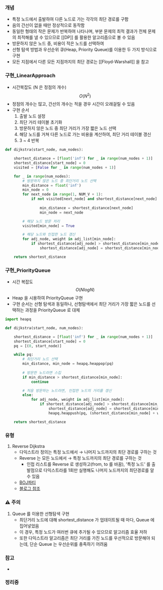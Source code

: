 ### 개념

* 특정 노드에서 출발하여 다른 노드로 가는 각각의 최단 경로를 구함
* 음의 간선이 없을 때만 정상적으로 동작함
* 동일한 형태의 작은 문제가 반복하여 나타나며, 부분 문제의 최적 결과가 전체 문제의 최적해를 낼 수 있으므로 [[DP]] 를 활용한 알고리즘으로 볼 수 있음
* 방문하지 않은 노드 중, 비용이 적은 노드를 선택하여 
* 선형 탐색 방법과 우선순위 큐(Heap, Priority Queue)를 이용한 두 가지 방식으로 구현
* 모든 지점에서 다른 모든 지점까지의 최단 경로는 [[Floyd-Warshall]] 을 참고

### 구현_LinearApproach

* 시간복잡도 (N 은 정점의 개수) $$O(N^2)$$
* 정점의 개수는 많고, 간선의 개수는 적을 경우 시간이 오래걸릴 수 있음
* 구현 순서
	1. 출발 노드 설정
	2. 최단 거리 테이블 초기화
	3. 방문하지 않은 노드 중 최단 거리가 가장 짧은 노드 선택
	4. 해당 노드를 거쳐 다른 노드로 가는 비용을 계산하여, 최단 거리 테이블 갱신
	5. 3 ~ 4 반복
```Python
def dijkstra(start_node, num_nodes):

	shortest_distance = [float('inf') for _ in range(num_nodes + 1)]
	shortest_distance[start_node] = 0
	visited = [False for _ in range(num_nodes + 1)]

	for _ in range(num_nodes):
		# 방문하지 않은 노드 중 최단거리 노드 선택
		min_distance = float('inf')
		min_node = 0
		for next_node in range(1, NUM_V + 1):
			if not visited[next_node] and shortest_distance[next_node] < min_distance:
				
				min_distance = shortest_distance[next_node]
				min_node = next_node

		# 해당 노드 방문 처리
		visited[min_node] = True

		# 해당 노드와 인접한 노드 갱신
		for adj_node, weight in adj_list[min_node]:
			if shortest_distance[adj_node] > shortest_distance[min_node] + weight:
				shortest_distance[adj_node] = shortest_distance[min_node] + weight

	return shortest_distance

```

### 구현_PriorityQueue

* 시간 복잡도 $$O(NlogN)$$
* Heap 을 시용하여 PriorityQueue 구현
* 구현 순서는 선형 탐색과 동일하나, 선형탐색에서 최단 거리가 가장 짧은 노드를 선택하는 과정을 PriorityQueue 로 대체
```Python
import heapq

def dijkstra(start_node, num_nodes):

	shortest_distance = [float('inf') for _ in range(num_nodes + 1)]
	shortest_distance[start_node] = 0
	pq = [(0, start_node)]

	while pq:
		# 최단거리 노드 선택
		min_distance, min_node = heapq.heappop(pq)
		
		# 방문한 노드라면 스킵
		if min_distance > shortest_distance[min_node]:
			continue

		# 처음 방문하는 노드라면, 인접한 노드의 거리를 갱신
		else:
			for adj_node, weight in adj_list[min_node]:
				if shortest_distance[adj_node] > shortest_distance[min_node] + weight:
					shortest_distance[adj_node] = shortest_distance[min_node] + weight
					heapq.heappush(pq, (shortest_distance[min_node] + weight, adj_node))

	return shortest_distance
```

### 유형

1. Reverse Dijkstra
	* 다익스트라 정의는 특정 노드에서 → 나머지 노드까지의 최단 경로를 구하는 것
	* Reverse 는 모든 노드에서 → 특정 노드까지의 최단 경로를 구하는 것
		* 인접 리스트를 Reverse 로 생성하고(from, to 를 바꿈), '특정 노드' 를 출발점으로 다익스트라를 1회만 실행해도 나머지 노드까지의 최단경로를 알 수 있음
	* [BOJ파티](https://www.acmicpc.net/problem/1238)
	* [블로그 참조](https://chb2005.tistory.com/128)

### ⚠️ 주의

1. Queue 를 이용한 선형탐색 구현
	* 최단거리 노드에 대해 shortest_distance 가 업데이트될 때 마다, Queue 에 집어넣었음
	* 이 경우, 특정 노드가 여러번 큐에 추가될 수 있으므로 알고리즘 효율 저하
	* 또한 다익스트라 알고리즘은 최단 거리를 가진 노드를 우선적으로 방문해야 되는데, 단순 Queue 는 우선순위를 충족하기 어려움
	
### 참고

* 

### 정리중